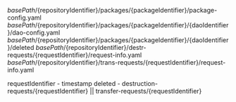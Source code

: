 ${basePath}/${repositoryIdentifier}/packages/{packageIdentifier}/package-config.yaml
${basePath}/${repositoryIdentifier}/packages/{packageIdentifier}/{daoIdentifier}/dao-config.yaml
${basePath}/${repositoryIdentifier}/packages/{packageIdentifier}/{daoIdentifier}/deleted
${basePath}/${repositoryIdentifier}/destr-requests/{requestIdentifier}/request-info.yaml
${basePath}/${repositoryIdentifier}/trans-requests/{requestIdentifier}/request-info.yaml

requestIdentifier - timestamp
deleted - destruction-requests/{requestIdentifier} || transfer-requests/{requestIdentifier}